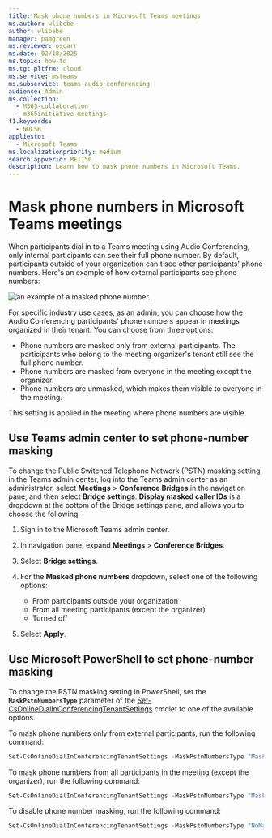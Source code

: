 ```yaml
---
title: Mask phone numbers in Microsoft Teams meetings
ms.author: wlibebe
author: wlibebe
manager: pamgreen
ms.reviewer: oscarr
ms.date: 02/18/2025
ms.topic: how-to
ms.tgt.pltfrm: cloud
ms.service: msteams
ms.subservice: teams-audio-conferencing
audience: Admin
ms.collection: 
  - M365-collaboration
  - m365initiative-meetings
f1.keywords: 
  - NOCSH
appliesto: 
  - Microsoft Teams
ms.localizationpriority: medium
search.appverid: MET150
description: Learn how to mask phone numbers in Microsoft Teams.
---
```


# Mask phone numbers in Microsoft Teams meetings

When participants dial in to a Teams meeting using Audio Conferencing, only internal participants can see their full phone number. By default, participants outside of your organization can't see other participants' phone numbers. Here's an example of how external participants see phone numbers:

![an example of a masked phone number.](media/hiddenPhoneNum.png)

For specific industry use cases, as an admin, you can choose how the Audio Conferencing participants' phone numbers appear in meetings organized in their tenant. You can choose from three options:

- Phone numbers are masked only from external participants. The participants who belong to the meeting organizer's tenant still see the full phone number.
- Phone numbers are masked from everyone in the meeting except the organizer.
- Phone numbers are unmasked, which makes them visible to everyone in the meeting.

This setting is applied in the meeting where phone numbers are visible.

## Use Teams admin center to set phone-number masking

To change the Public Switched Telephone Network (PSTN) masking setting in the Teams admin center, log into the Teams admin center as an administrator, select **Meetings** > **Conference Bridges** in the navigation pane, and then select **Bridge settings**. **Display masked caller IDs** is a dropdown at the bottom of the Bridge settings pane, and allows you to choose the following:

1. Sign in to the Microsoft Teams admin center.
2. In navigation pane, expand **Meetings** > **Conference Bridges**.
3. Select **Bridge settings**.
4. For the **Masked phone numbers** dropdown, select one of the following options:

    - From participants outside your organization
    - From all meeting participants (except the organizer)
    - Turned off

5. Select **Apply**.

## Use Microsoft PowerShell to set phone-number masking

To change the PSTN masking setting in PowerShell, set the **`MaskPstnNumbersType`** parameter of the [Set-CsOnlineDialInConferencingTenantSettings](/powershell/module/teams/set-csonlinedialinconferencingtenantsettings) cmdlet to one of the available options.

To mask phone numbers only from external participants, run the following command:

```PowerShell
Set-CsOnlineDialInConferencingTenantSettings -MaskPstnNumbersType "MaskedForExternalUsers"
```

To mask phone numbers from all participants in the meeting (except the organizer), run the following command:

```PowerShell
Set-CsOnlineDialInConferencingTenantSettings -MaskPstnNumbersType "MaskedForAllUsers"
```

To disable phone number masking, run the following command:

```PowerShell
Set-CsOnlineDialInConferencingTenantSettings -MaskPstnNumbersType "NoMasking"
```

